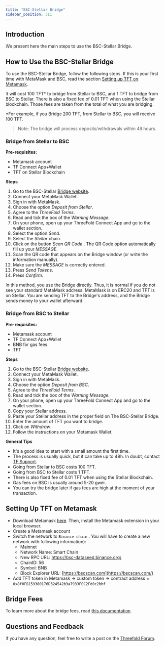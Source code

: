 ```yaml
---
title: "BSC-Stellar Bridge"
sidebar_position: 311
---
```






## Introduction

We present here the main steps to use the BSC-Stellar Bridge. 



## How to Use the BSC-Stellar Bridge

To use the BSC-Stellar Bridge, follow the following steps. If this is your first time with MetaMask and BSC, read the section [Setting up TFT on Metamask](#setting-up-tft-on-metamask).

It will cost 100 TFT* to bridge from Stellar to BSC, and 1 TFT to bridge from BSC to Stellar. There is also a fixed fee of 0.01 TFT when using the Stellar blockchain. Those fees are taken from the total of what you are bridging. 

*For example, if you Bridge 200 TFT, from Stellar to BSC, you will receive 100 TFT.

> Note: The bridge will process deposits/withdrawals within 48 hours.


### Bridge from Stellar to BSC

**Pre-requisites:**

* Metamask account
* TF Connect App+Wallet
* TFT on Stellar Blockchain

**Steps**

1. Go to the BSC-Stellar [Bridge website](https://bridge.bsc.threefold.io/).
2. Connect your MetaMask Wallet.
3. Sign in with MetaMask.
4. Choose the option  *Deposit from Stellar*.
5. Agree to the  *ThreeFold Terms*.
6. Read and tick the box of the  *Warning Message*.
7. On your phone, open up your ThreeFold Connect App and go to the wallet section.
8. Select the option  *Send*.
9. Select the  *Stellar*  chain.
10. Click on the button  *Scan QR Code* . The QR Code option automatically fill up your  *MESSAGE*.
11. Scan the QR code that appears on the Bridge window (or write the information manually).
12. Make sure the  *MESSAGE*  is correctly entered.
13. Press  *Send Tokens*.
14. Press  *Confirm*.

In this method, you use the Bridge directly. Thus, it is normal if you do not see your standard MetaMask address. MetaMask is on ERC20 and TFT is on Stellar. You are sending TFT to the Bridge's address, and the Bridge sends money to your wallet afterward.



### Bridge from BSC to Stellar

**Pre-requisites:**

* Metamask account
* TF Connect App+Wallet
* BNB for gas fees
* TFT

**Steps**

1. Go to the BSC-Stellar [Bridge website](https://bridge.bsc.threefold.io/).
2. Connect your MetaMask Wallet.
3. Sign in with MetaMask.
4. Choose the option  *Deposit from BSC*.
5. Agree to the  *ThreeFold Terms*.
6. Read and tick the box of the  *Warning Message*.
7. On your phone, open up your ThreeFold Connect App and go to the wallet section.
8. Copy your Stellar address.
9. Paste your Stellar address in the proper field on The BSC-Stellar Bridge.
10. Enter the amount of TFT you want to bridge.
11. Click on  *Withdraw*.
12. Follow the instructions on your Metamask Wallet.

**General Tips**

* It's a good idea to start with a small amount the first time.
* The process is usually quick, but it can take up to 48h. In doubt, contact [TF Support](https://threefoldfaq.crisp.help/en/).
* Going from Stellar to BSC costs 100 TFT.
* Going from BSC to Stellar costs 1 TFT.
* There is also fixed fee of 0.01 TFT when using the Stellar Blockchain.
* Gas fees on BSC is usually around 5-20 gwei.
* You can try the bridge later if gas fees are high at the moment of your transaction.



## Setting Up TFT on Metamask

* Download Metamask [here](https://metamask.io/download/). Then, install the Metamask extension in your local browser.
* Create a Metamask account
* Switch the network to  `Binance chain` . You will have to create a new network with following information):
  * Mainnet
  * Network Name: Smart Chain
  * New RPC URL: https://bsc-dataseed.binance.org/
  * ChainID: 56
  * Symbol: BNB
  * Block Explorer URL: [https://bscscan.com](https://bscscan.com/)
* Add TFT token in Metamask -> custom token -> contract address =  `0x8f0FB159380176D324542b3a7933F0C2Fd0c2bbf`

## Bridge Fees

To learn more about the bridge fees, read [this documentation](../transaction_fees.md).

## Questions and Feedback

If you have any question, feel free to write a post on the [Threefold Forum](https://forum.threefold.io/).
